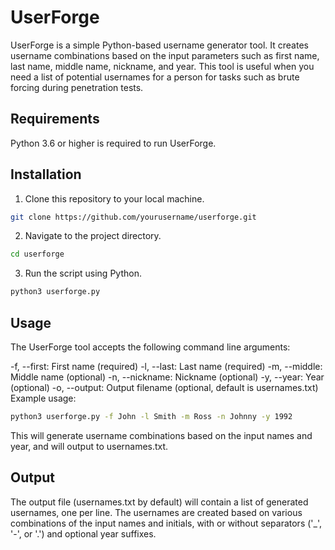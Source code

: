 # UserForge
UserForge is a simple Python-based username generator tool. It creates username combinations based on the input parameters such as first name, last name, middle name, nickname, and year. This tool is useful when you need a list of potential usernames for a person for tasks such as brute forcing during penetration tests.

## Requirements
Python 3.6 or higher is required to run UserForge.

## Installation
1. Clone this repository to your local machine.
```bash
git clone https://github.com/yourusername/userforge.git
```
2. Navigate to the project directory.
```bash
cd userforge
```
3. Run the script using Python.
```bash
python3 userforge.py
```
## Usage
The UserForge tool accepts the following command line arguments:

-f, --first: First name (required)
-l, --last: Last name (required)
-m, --middle: Middle name (optional)
-n, --nickname: Nickname (optional)
-y, --year: Year (optional)
-o, --output: Output filename (optional, default is usernames.txt)
Example usage:
```bash
python3 userforge.py -f John -l Smith -m Ross -n Johnny -y 1992
```
This will generate username combinations based on the input names and year, and will output to usernames.txt.

## Output
The output file (usernames.txt by default) will contain a list of generated usernames, one per line. The usernames are created based on various combinations of the input names and initials, with or without separators ('_', '-', or '.') and optional year suffixes.
